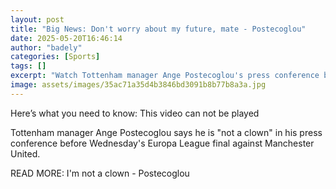 ```yaml
---
layout: post
title: "Big News: Don't worry about my future, mate - Postecoglou"
date: 2025-05-20T16:46:14
author: "badely"
categories: [Sports]
tags: []
excerpt: "Watch Tottenham manager Ange Postecoglou's press conference before the Europa League final against Manchester United."
image: assets/images/35ac71a35d4b3846bd3091b8b77b8a3a.jpg
---
```


Here’s what you need to know: This video can not be played

Tottenham manager Ange Postecoglou says he is "not a clown" in his press conference before Wednesday's Europa League final against Manchester United.

READ MORE: I'm not a clown - Postecoglou

